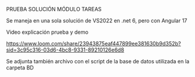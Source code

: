 PRUEBA
SOLUCIÓN MÓDULO TAREAS

Se maneja en una sola solución de VS2022 en .net 6, pero con Angular 17

Video explicación prueba y demo

https://www.loom.com/share/23943875eaf447899ee381630b9d352b?sid=3c95c316-03d6-4bc8-9331-89210126e6d8

Se adjunta también archivo con el script de la base de datos utilizada en la carpeta BD

